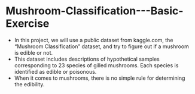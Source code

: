 # Mushroom-Classification---Basic-Exercise

- In this project, we will use a public dataset from kaggle.com, the “Mushroom Classification” dataset, and try to figure out if a mushroom is edible or not.
- This dataset includes descriptions of hypothetical samples corresponding to 23 species of gilled mushrooms. Each species is identified as edible or poisonous.
- When it comes to mushrooms, there is no simple rule for determining the edibility.
